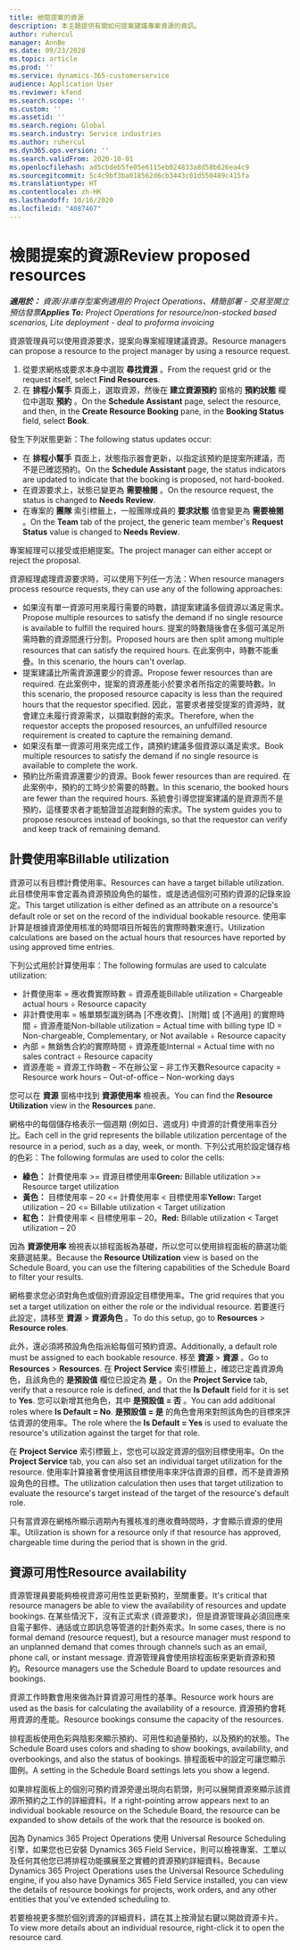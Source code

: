 ```yaml
---
title: 檢閱提案的資源
description: 本主題提供有關如何提案建議專案資源的資訊。
author: ruhercul
manager: AnnBe
ms.date: 09/23/2020
ms.topic: article
ms.prod: ''
ms.service: dynamics-365-customerservice
audience: Application User
ms.reviewer: kfend
ms.search.scope: ''
ms.custom: ''
ms.assetid: ''
ms.search.region: Global
ms.search.industry: Service industries
ms.author: ruhercul
ms.dyn365.ops.version: ''
ms.search.validFrom: 2020-10-01
ms.openlocfilehash: ad5cbdeb5fe05e6115eb024833a8d58b626ea4c9
ms.sourcegitcommit: 5c4c9bf3ba018562d6cb3443c01d550489c415fa
ms.translationtype: HT
ms.contentlocale: zh-HK
ms.lasthandoff: 10/16/2020
ms.locfileid: "4087467"
---
```

# <a name="review-proposed-resources"></a><span data-ttu-id="b264c-103">檢閱提案的資源</span><span class="sxs-lookup"><span data-stu-id="b264c-103">Review proposed resources</span></span>

<span data-ttu-id="b264c-104">_**適用於：** 資源/非庫存型案例適用的 Project Operations、精簡部署 - 交易至開立預估發票_</span><span class="sxs-lookup"><span data-stu-id="b264c-104">_**Applies To:** Project Operations for resource/non-stocked based scenarios, Lite deployment - deal to proforma invoicing_</span></span>

<span data-ttu-id="b264c-105">資源管理員可以使用資源要求，提案向專案經理建議資源。</span><span class="sxs-lookup"><span data-stu-id="b264c-105">Resource managers can propose a resource to the project manager by using a resource request.</span></span>

1. <span data-ttu-id="b264c-106">從要求網格或要求本身中選取 **尋找資源** 。</span><span class="sxs-lookup"><span data-stu-id="b264c-106">From the request grid or the request itself, select **Find Resources**.</span></span>
2. <span data-ttu-id="b264c-107">在 **排程小幫手** 頁面上，選取資源，然後在 **建立資源預約** 窗格的 **預約狀態** 欄位中選取 **預約** 。</span><span class="sxs-lookup"><span data-stu-id="b264c-107">On the **Schedule Assistant** page, select the resource, and then, in the **Create Resource Booking** pane, in the **Booking Status** field, select **Book**.</span></span>

<span data-ttu-id="b264c-108">發生下列狀態更新：</span><span class="sxs-lookup"><span data-stu-id="b264c-108">The following status updates occur:</span></span>

- <span data-ttu-id="b264c-109">在 **排程小幫手** 頁面上，狀態指示器會更新，以指定該預約是提案所建議，而不是已確認預約。</span><span class="sxs-lookup"><span data-stu-id="b264c-109">On the **Schedule Assistant** page, the status indicators are updated to indicate that the booking is proposed, not hard-booked.</span></span>
- <span data-ttu-id="b264c-110">在資源要求上，狀態已變更為 **需要檢閱** 。</span><span class="sxs-lookup"><span data-stu-id="b264c-110">On the resource request, the status is changed to **Needs Review**.</span></span>
- <span data-ttu-id="b264c-111">在專案的 **團隊** 索引標籤上，一般團隊成員的 **要求狀態** 值會變更為 **需要檢閱** 。</span><span class="sxs-lookup"><span data-stu-id="b264c-111">On the **Team** tab of the project, the generic team member's **Request Status** value is changed to **Needs Review**.</span></span>

<span data-ttu-id="b264c-112">專案經理可以接受或拒絕提案。</span><span class="sxs-lookup"><span data-stu-id="b264c-112">The project manager can either accept or reject the proposal.</span></span>

<span data-ttu-id="b264c-113">資源經理處理資源要求時，可以使用下列任一方法：</span><span class="sxs-lookup"><span data-stu-id="b264c-113">When resource managers process resource requests, they can use any of the following approaches:</span></span>

- <span data-ttu-id="b264c-114">如果沒有單一資源可用來履行需要的時數，請提案建議多個資源以滿足需求。</span><span class="sxs-lookup"><span data-stu-id="b264c-114">Propose multiple resources to satisfy the demand if no single resource is available to fulfill the required hours.</span></span> <span data-ttu-id="b264c-115">提案的時數隨後會在多個可滿足所需時數的資源間進行分割。</span><span class="sxs-lookup"><span data-stu-id="b264c-115">Proposed hours are then split among multiple resources that can satisfy the required hours.</span></span> <span data-ttu-id="b264c-116">在此案例中，時數不能重疊。</span><span class="sxs-lookup"><span data-stu-id="b264c-116">In this scenario, the hours can't overlap.</span></span>
- <span data-ttu-id="b264c-117">提案建議比所需資源還要少的資源。</span><span class="sxs-lookup"><span data-stu-id="b264c-117">Propose fewer resources than are required.</span></span> <span data-ttu-id="b264c-118">在此案例中，提案的資源產能小於要求者所指定的需要時數。</span><span class="sxs-lookup"><span data-stu-id="b264c-118">In this scenario, the proposed resource capacity is less than the required hours that the requestor specified.</span></span> <span data-ttu-id="b264c-119">因此，當要求者接受提案的資源時，就會建立未履行資源需求，以擷取剩餘的索求。</span><span class="sxs-lookup"><span data-stu-id="b264c-119">Therefore, when the requestor accepts the proposed resources, an unfulfilled resource requirement is created to capture the remaining demand.</span></span>
- <span data-ttu-id="b264c-120">如果沒有單一資源可用來完成工作，請預約建議多個資源以滿足索求。</span><span class="sxs-lookup"><span data-stu-id="b264c-120">Book multiple resources to satisfy the demand if no single resource is available to complete the work.</span></span>
- <span data-ttu-id="b264c-121">預約比所需資源還要少的資源。</span><span class="sxs-lookup"><span data-stu-id="b264c-121">Book fewer resources than are required.</span></span> <span data-ttu-id="b264c-122">在此案例中，預約的工時少於需要的時數。</span><span class="sxs-lookup"><span data-stu-id="b264c-122">In this scenario, the booked hours are fewer than the required hours.</span></span> <span data-ttu-id="b264c-123">系統會引導您提案建議的是資源而不是預約，這樣要求者才能驗證並追蹤剩餘的索求。</span><span class="sxs-lookup"><span data-stu-id="b264c-123">The system guides you to propose resources instead of bookings, so that the requestor can verify and keep track of remaining demand.</span></span>

## <a name="billable-utilization"></a><span data-ttu-id="b264c-124">計費使用率</span><span class="sxs-lookup"><span data-stu-id="b264c-124">Billable utilization</span></span>

<span data-ttu-id="b264c-125">資源可以有目標計費使用率。</span><span class="sxs-lookup"><span data-stu-id="b264c-125">Resources can have a target billable utilization.</span></span> <span data-ttu-id="b264c-126">此目標使用率會定義為資源預設角色的屬性，或是透過個別可預約資源的記錄來設定。</span><span class="sxs-lookup"><span data-stu-id="b264c-126">This target utilization is either defined as an attribute on a resource's default role or set on the record of the individual bookable resource.</span></span> <span data-ttu-id="b264c-127">使用率計算是根據資源使用核准的時間項目所報告的實際時數來進行。</span><span class="sxs-lookup"><span data-stu-id="b264c-127">Utilization calculations are based on the actual hours that resources have reported by using approved time entries.</span></span>

<span data-ttu-id="b264c-128">下列公式用於計算使用率：</span><span class="sxs-lookup"><span data-stu-id="b264c-128">The following formulas are used to calculate utilization:</span></span>

- <span data-ttu-id="b264c-129">計費使用率 = 應收費實際時數 ÷ 資源產能</span><span class="sxs-lookup"><span data-stu-id="b264c-129">Billable utilization = Chargeable actual hours ÷ Resource capacity</span></span>
- <span data-ttu-id="b264c-130">非計費使用率 = 帳單類型識別碼為 [不應收費]、[附贈] 或 [不適用] 的實際時間 ÷ 資源產能</span><span class="sxs-lookup"><span data-stu-id="b264c-130">Non-billable utilization = Actual time with billing type ID = Non-chargeable, Complementary, or Not available ÷ Resource capacity</span></span>
- <span data-ttu-id="b264c-131">內部 = 無銷售合約的實際時間 ÷ 資源產能</span><span class="sxs-lookup"><span data-stu-id="b264c-131">Internal = Actual time with no sales contract ÷ Resource capacity</span></span>
- <span data-ttu-id="b264c-132">資源產能 = 資源工作時數 – 不在辦公室 – 非工作天數</span><span class="sxs-lookup"><span data-stu-id="b264c-132">Resource capacity = Resource work hours – Out-of-office – Non-working days</span></span>

<span data-ttu-id="b264c-133">您可以在 **資源** 窗格中找到 **資源使用率** 檢視表。</span><span class="sxs-lookup"><span data-stu-id="b264c-133">You can find the **Resource Utilization** view in the **Resources** pane.</span></span>

<span data-ttu-id="b264c-134">網格中的每個儲存格表示一個週期 (例如日、週或月) 中資源的計費使用率百分比。</span><span class="sxs-lookup"><span data-stu-id="b264c-134">Each cell in the grid represents the billable utilization percentage of the resource in a period, such as a day, week, or month.</span></span> <span data-ttu-id="b264c-135">下列公式用於設定儲存格的色彩：</span><span class="sxs-lookup"><span data-stu-id="b264c-135">The following formulas are used to color the cells:</span></span>

- <span data-ttu-id="b264c-136">**綠色：** 計費使用率 \>= 資源目標使用率</span><span class="sxs-lookup"><span data-stu-id="b264c-136">**Green:** Billable utilization \>= Resource target utilization</span></span>
- <span data-ttu-id="b264c-137">**黃色：** 目標使用率 – 20 \<= 計費使用率 \< 目標使用率</span><span class="sxs-lookup"><span data-stu-id="b264c-137">**Yellow:** Target utilization – 20 \<= Billable utilization \< Target utilization</span></span>
- <span data-ttu-id="b264c-138">**紅色：** 計費使用率 \< 目標使用率 – 20。</span><span class="sxs-lookup"><span data-stu-id="b264c-138">**Red:** Billable utilization \< Target utilization – 20</span></span>

<span data-ttu-id="b264c-139">因為 **資源使用率** 檢視表以排程面板為基礎，所以您可以使用排程面板的篩選功能來篩選結果。</span><span class="sxs-lookup"><span data-stu-id="b264c-139">Because the **Resource Utilization** view is based on the Schedule Board, you can use the filtering capabilities of the Schedule Board to filter your results.</span></span>

<span data-ttu-id="b264c-140">網格要求您必須對角色或個別資源設定目標使用率。</span><span class="sxs-lookup"><span data-stu-id="b264c-140">The grid requires that you set a target utilization on either the role or the individual resource.</span></span> <span data-ttu-id="b264c-141">若要進行此設定，請移至 **資源** \> **資源角色** 。</span><span class="sxs-lookup"><span data-stu-id="b264c-141">To do this setup, go to **Resources** \> **Resource roles**.</span></span>

<span data-ttu-id="b264c-142">此外，還必須將預設角色指派給每個可預約資源。</span><span class="sxs-lookup"><span data-stu-id="b264c-142">Additionally, a default role must be assigned to each bookable resource.</span></span> <span data-ttu-id="b264c-143">移至 **資源** \> **資源** 。</span><span class="sxs-lookup"><span data-stu-id="b264c-143">Go to **Resources** \> **Resources**.</span></span> <span data-ttu-id="b264c-144">在 **Project Service** 索引標籤上，確認已定義資源角色，且該角色的 **是預設值** 欄位已設定為 **是** 。</span><span class="sxs-lookup"><span data-stu-id="b264c-144">On the **Project Service** tab, verify that a resource role is defined, and that the **Is Default** field for it is set to **Yes**.</span></span> <span data-ttu-id="b264c-145">您可以新增其他角色，其中 **是預設值 = 否** 。</span><span class="sxs-lookup"><span data-stu-id="b264c-145">You can add additional roles where **Is Default = No**.</span></span> <span data-ttu-id="b264c-146">**是預設值 = 是** 的角色會用來對照該角色的目標來評估資源的使用率。</span><span class="sxs-lookup"><span data-stu-id="b264c-146">The role where the **Is Default = Yes** is used to evaluate the resource's utilization against the target for that role.</span></span>

<span data-ttu-id="b264c-147">在 **Project Service** 索引標籤上，您也可以設定資源的個別目標使用率。</span><span class="sxs-lookup"><span data-stu-id="b264c-147">On the **Project Service** tab, you can also set an individual target utilization for the resource.</span></span> <span data-ttu-id="b264c-148">使用率計算接著會使用該目標使用率來評估資源的目標，而不是資源預設角色的目標。</span><span class="sxs-lookup"><span data-stu-id="b264c-148">The utilization calculation then uses that target utilization to evaluate the resource's target instead of the target of the resource's default role.</span></span>

<span data-ttu-id="b264c-149">只有當資源在網格所顯示週期內有獲核准的應收費時間時，才會顯示資源的使用率。</span><span class="sxs-lookup"><span data-stu-id="b264c-149">Utilization is shown for a resource only if that resource has approved, chargeable time during the period that is shown in the grid.</span></span>

## <a name="resource-availability"></a><span data-ttu-id="b264c-150">資源可用性</span><span class="sxs-lookup"><span data-stu-id="b264c-150">Resource availability</span></span>

<span data-ttu-id="b264c-151">資源管理員要能夠檢視資源可用性並更新預約，至關重要。</span><span class="sxs-lookup"><span data-stu-id="b264c-151">It's critical that resource managers be able to view the availability of resources and update bookings.</span></span> <span data-ttu-id="b264c-152">在某些情況下，沒有正式索求 (資源要求)，但是資源管理員必須回應來自電子郵件、通話或立即訊息等管道的計劃外索求。</span><span class="sxs-lookup"><span data-stu-id="b264c-152">In some cases, there is no formal demand (resource request), but a resource manager must respond to an unplanned demand that comes through channels such as an email, phone call, or instant message.</span></span> <span data-ttu-id="b264c-153">資源管理員會使用排程面板來更新資源和預約。</span><span class="sxs-lookup"><span data-stu-id="b264c-153">Resource managers use the Schedule Board to update resources and bookings.</span></span>

<span data-ttu-id="b264c-154">資源工作時數會用來做為計算資源可用性的基準。</span><span class="sxs-lookup"><span data-stu-id="b264c-154">Resource work hours are used as the basis for calculating the availability of a resource.</span></span> <span data-ttu-id="b264c-155">資源預約會耗用資源的產能。</span><span class="sxs-lookup"><span data-stu-id="b264c-155">Resource bookings consume the capacity of the resources.</span></span>

<span data-ttu-id="b264c-156">排程面板使用色彩與陰影來顯示預約、可用性和過量預約，以及預約的狀態。</span><span class="sxs-lookup"><span data-stu-id="b264c-156">The Schedule Board uses colors and shading to show bookings, availability, and overbookings, and also the status of bookings.</span></span> <span data-ttu-id="b264c-157">排程面板中的設定可讓您顯示圖例。</span><span class="sxs-lookup"><span data-stu-id="b264c-157">A setting in the Schedule Board settings lets you show a legend.</span></span>

<span data-ttu-id="b264c-158">如果排程面板上的個別可預約資源旁邊出現向右箭頭，則可以展開資源來顯示該資源所預約之工作的詳細資料。</span><span class="sxs-lookup"><span data-stu-id="b264c-158">If a right-pointing arrow appears next to an individual bookable resource on the Schedule Board, the resource can be expanded to show details of the work that the resource is booked on.</span></span>

<span data-ttu-id="b264c-159">因為 Dynamics 365 Project Operations 使用 Universal Resource Scheduling 引擎，如果您也已安裝 Dynamics 365 Field Service，則可以檢視專案、工單以及任何其他您已將排程功能擴展至之實體的資源預約詳細資料。</span><span class="sxs-lookup"><span data-stu-id="b264c-159">Because Dynamics 365 Project Operations uses the Universal Resource Scheduling engine, if you also have Dynamics 365 Field Service installed, you can view the details of resource bookings for projects, work orders, and any other entities that you've extended scheduling to.</span></span>

<span data-ttu-id="b264c-160">若要檢視更多關於個別資源的詳細資料，請在其上按滑鼠右鍵以開啟資源卡片。</span><span class="sxs-lookup"><span data-stu-id="b264c-160">To view more details about an individual resource, right-click it to open the resource card.</span></span>

